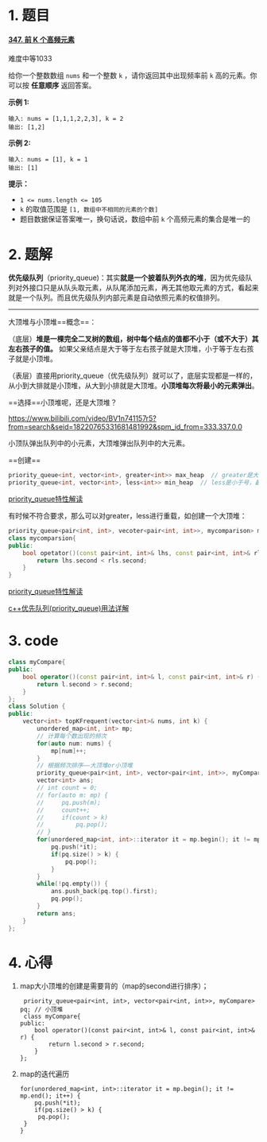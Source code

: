 # 1. 题目

#### [347. 前 K 个高频元素](https://leetcode-cn.com/problems/top-k-frequent-elements/)

难度中等1033

给你一个整数数组 `nums` 和一个整数 `k` ，请你返回其中出现频率前 `k` 高的元素。你可以按 **任意顺序** 返回答案。

 

**示例 1:**

```
输入: nums = [1,1,1,2,2,3], k = 2
输出: [1,2]
```

**示例 2:**

```
输入: nums = [1], k = 1
输出: [1]
```

 

**提示：**

- `1 <= nums.length <= 105`
- `k` 的取值范围是 `[1, 数组中不相同的元素的个数]`
- 题目数据保证答案唯一，换句话说，数组中前 `k` 个高频元素的集合是唯一的

 

# 2. 题解

**优先级队列**（priority_queue)：其实**就是一个披着队列外衣的堆**，因为优先级队列对外接口只是从队头取元素，从队尾添加元素，再无其他取元素的方式，看起来就是一个队列。而且优先级队列内部元素是自动依照元素的权值排列。

--------------------------------------------------

大顶堆与小顶堆==概念==：

（底层）**堆是一棵完全二叉树的数组，树中每个结点的值都不小于（或不大于）其左右孩子的值。** 如果父亲结点是大于等于左右孩子就是大顶堆，小于等于左右孩子就是小顶堆。

（表层）直接用priority_queue（优先级队列）就可以了，底层实现都是一样的，从小到大排就是小顶堆，从大到小排就是大顶堆。**小顶堆每次将最小的元素弹出**。

==选择==小顶堆呢，还是大顶堆？

https://www.bilibili.com/video/BV1n741157r5?from=search&seid=18220765331681481992&spm_id_from=333.337.0.0

小顶队弹出队列中的小元素，大顶堆弹出队列中的大元素。

==创建==

```c++
priority_queue<int, vector<int>, greater<int>> max_heap  // greater是大于号，最先弹出是小元素
priority_queue<int, vector<int>, less<int>> min_heap  // less是小于号，最先弹出元素是大元素
```

[priority_queue特性解读](https://blog.csdn.net/qq_29592167/article/details/82708780)

有时候不符合要求，那么可以对greater，less进行重载，如创建一个大顶堆：

```c++
priority_queue<pair<int, int>, vecoter<pair<int, int>>, mycomparison> map_max_heap
class mycomparsion{
public:
    bool opetator()(const pair<int, int>& lhs, const pair<int, int>& rls) {
        return lhs.second < rls.second;
    }
}
```

[priority_queue特性解读](https://blog.csdn.net/qq_29592167/article/details/82708780)

[c++优先队列(priority_queue)用法详解](https://www.cnblogs.com/huashanqingzhu/p/11040390.html)

# 3. code
```c++
class myCompare{
public:
    bool operator()(const pair<int, int>& l, const pair<int, int>& r) {
        return l.second > r.second;
    }    
};
class Solution {
public:
    vector<int> topKFrequent(vector<int>& nums, int k) {
        unordered_map<int, int> mp;
        // 计算每个数出现的频次
        for(auto num: nums) {
            mp[num]++;
        }
        // 根据频次排序——大顶堆or小顶堆
        priority_queue<pair<int, int>, vector<pair<int, int>>, myCompare> pq; // 小顶堆
        vector<int> ans;
        // int count = 0;
        // for(auto m: mp) {
        //     pq.push(m);
        //     count++;
        //     if(count > k)
        //         pq.pop();
        // }
        for(unordered_map<int, int>::iterator it = mp.begin(); it != mp.end(); it++) {
            pq.push(*it);
            if(pq.size() > k) {
                pq.pop();
            }
        }
        while(!pq.empty()) {
            ans.push_back(pq.top().first);
            pq.pop();
        }
        return ans;
    }
};
```
# 4. 心得

1. map大小顶堆的创建是需要背的（map的second进行排序）；

   ```
    priority_queue<pair<int, int>, vector<pair<int, int>>, myCompare> pq; // 小顶堆
    class myCompare{
   public:
       bool operator()(const pair<int, int>& l, const pair<int, int>& r) {
           return l.second > r.second;
       }    
   };
   ```

   

2. map的迭代遍历

   ```
   for(unordered_map<int, int>::iterator it = mp.begin(); it != mp.end(); it++) {
       pq.push(*it);
       if(pq.size() > k) {
       	pq.pop();
   	}
   }
   ```

   
